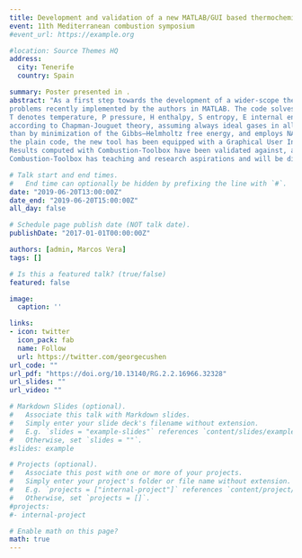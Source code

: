 ```yaml
---
title: Development and validation of a new MATLAB/GUI based thermochemical code
event: 11th Mediterranean combustion symposium
#event_url: https://example.org

#location: Source Themes HQ
address:
  city: Tenerife
  country: Spain

summary: Poster presented in .
abstract: "As a first step towards the development of a wider-scope thermochemical tool, in this work we present a thermochemical code with application to gaseous combustion
problems recently implemented by the authors in MATLAB. The code solves six chemical equilibrium problems (TP, HP, SP, TV, EV and SV transformations; where
T denotes temperature, P pressure, H enthalpy, S entropy, E internal energy and V volume), incident and reflected planar shock waves, as well as ideal detonations
according to Chapman-Jouguet theory, assuming always ideal gases in all cases. The code computes the equilibrium composition using equilibrium constants rather
than by minimization of the Gibbs–Helmholtz free energy, and employs NASA’s 9-coefficient polynomial fits to evaluate the thermodynamic properties. Along with
the plain code, the new tool has been equipped with a Graphical User Interface (hereafter Combustion-Toolbox) developed in MATLAB 2018 under AppDesigner.
Results computed with Combustion-Toolbox have been validated against, and are in good agreement with, NASA’s Chemical Equilibrium with Applications (CEA) program, CANTERA, and Caltech’s Shock and Detonation Toolbox. Moreover, the time required for the computations is comparable to that of other existing codes.
Combustion-Toolbox has teaching and research aspirations and will be distributed as open source package as soon as it has been fully tested."

# Talk start and end times.
#   End time can optionally be hidden by prefixing the line with `#`.
date: "2019-06-20T13:00:00Z"
date_end: "2019-06-20T15:00:00Z"
all_day: false

# Schedule page publish date (NOT talk date).
publishDate: "2017-01-01T00:00:00Z"

authors: [admin, Marcos Vera]
tags: []

# Is this a featured talk? (true/false)
featured: false

image:
  caption: ''

links:
- icon: twitter
  icon_pack: fab
  name: Follow
  url: https://twitter.com/georgecushen
url_code: ""
url_pdf: "https://doi.org/10.13140/RG.2.2.16966.32328"
url_slides: ""
url_video: ""

# Markdown Slides (optional).
#   Associate this talk with Markdown slides.
#   Simply enter your slide deck's filename without extension.
#   E.g. `slides = "example-slides"` references `content/slides/example-slides.md`.
#   Otherwise, set `slides = ""`.
#slides: example

# Projects (optional).
#   Associate this post with one or more of your projects.
#   Simply enter your project's folder or file name without extension.
#   E.g. `projects = ["internal-project"]` references `content/project/deep-learning/index.md`.
#   Otherwise, set `projects = []`.
#projects:
#- internal-project

# Enable math on this page?
math: true
---
```


